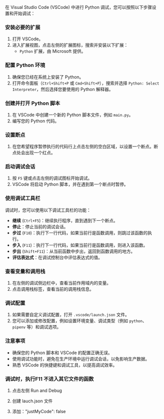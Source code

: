 在 Visual Studio Code (VSCode) 中进行 Python 调试，您可以按照以下步骤设置和开始调试：

### 安装必要的扩展

1. 打开 VSCode。
2. 进入扩展视图，点击左侧的扩展图标，搜索并安装以下扩展：
   - `Python` 扩展，由 Microsoft 提供。

### 配置 Python 环境

1. 确保您已经在系统上安装了 Python。
2. 打开命令面板（`Ctrl+Shift+P` 或 `Cmd+Shift+P`），搜索并选择 `Python: Select Interpreter`，然后选择您要使用的 Python 解释器。

### 创建并打开 Python 脚本

1. 在 VSCode 中创建一个新的 Python 脚本文件，例如 `main.py`。
2. 编写您的 Python 代码。

### 设置断点

1. 在您希望程序暂停执行的代码行上点击左侧的空白区域，以设置一个断点。断点处会出现一个红点。

### 启动调试会话

1. 按 `F5` 键或点击左侧的调试图标开始调试。
2. VSCode 将启动 Python 脚本，并在遇到第一个断点时暂停。

### 使用调试工具栏

调试时，您可以使用以下调试工具栏的功能：
- **继续** (`Ctrl+F5`)：继续执行程序，直到遇到下一个断点。
- **停止**：停止当前的调试会话。
- **步过** (`F10`)：执行下一行代码，如果当前行是函数调用，则跳过该函数的执行。
- **步入** (`F11`)：执行下一行代码，如果当前行是函数调用，则进入该函数。
- **步出** (`Shift+F11`)：从当前函数中步出，返回到函数调用的地方。
- **评估表达式**：在调试控制台中评估表达式的值。

### 查看变量和调用栈

1. 在左侧的调试侧边栏中，查看当前作用域内的变量。
2. 点击调用栈标签，查看当前的调用栈信息。

### 调试配置

1. 如果需要自定义调试配置，打开 `.vscode/launch.json` 文件。
2. 您可以添加或修改配置，例如设置环境变量、调试类型（例如 `python`、`pipenv` 等）和调试选项。

### 注意事项

- 确保您的 Python 脚本和 VSCode 的配置正确无误。
- 使用调试功能时，避免在生产环境中运行调试会话，以免影响生产数据。
- 熟悉 VSCode 的快捷键和调试工具，以提高调试效率。



### 调试时，执行F11 不进入其它文件的函数
1. 点击左侧 Run and Debug

2. 创建 lauch.json 文件

3. 添加："justMyCode": false